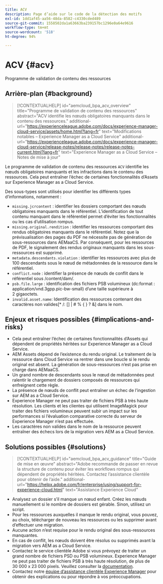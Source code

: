 ```yaml
---
title: ACV
description: Page d’aide sur le code de la détection des motifs
exl-id: 1dd1af45-aa56-48da-8582-c4330cded489
source-git-commit: 1558502da1a63663ba239157bc1296e0a64e9616
workflow-type: tm+mt
source-wordcount: '518'
ht-degree: 94%

---
```


# ACV {#acv}

Programme de validation de contenu des ressources

## Arrière-plan {#background}

>[!CONTEXTUALHELP]
>id="aemcloud_bpa_acv_overview"
>title="Programme de validation de contenu des ressources"
>abstract="ACV identifie les nœuds obligatoires manquants dans le contenu des ressources."
>additional-url="https://experienceleague.adobe.com/docs/experience-manager-cloud-service/assets/home.html?lang=fr" text="Modifications notables – Experience Manager as a Cloud Service"
>additional-url="https://experienceleague.adobe.com/docs/experience-manager-cloud-service/release-notes/release-notes/release-notes-current.html?lang=fr" text="Experience Manager as a Cloud Service – Notes de mise à jour"

Le programme de validation de contenu des ressources `ACV` identifie les nœuds obligatoires manquants et les infractions dans le contenu des ressources. Cela peut entraîner l’échec de certaines fonctionnalités d’Assets sur Experience Manager as a Cloud Service.

Des sous-types sont utilisés pour identifier les différents types d’informations, notamment :

* `missing.jcrcontent` : identifier les dossiers comportant des nœuds obligatoires manquants dans le référentiel. L’identification de tout contenu manquant dans le référentiel permet d’éviter les fonctionnalités ou les cas d’utilisation rompus.
* `missing.original.rendition` : identifier les ressources comportant des rendus obligatoires manquants dans le référentiel. Notez que la prévisualisation des pages du PDF ne nécessite pas de génération de sous-ressources dans AEMaaCS. Par conséquent, pour les ressources de PDF, le signalement des rendus originaux manquants dans les sous-ressources est supprimé.
* `metadata.descendants.violation` : identifier les ressources avec plus de 100 descendants sous le nœud de métadonnées de la ressource dans le référentiel.
* `conflict.node` : identifier la présence de nœuds de conflit dans le référentiel sous /content/dam/.
* `psb.file.large` : identification des fichiers PSB volumineux (dc:format : application/vnd.3gpp.pic-bw-small) d’une taille supérieure à 2 gigaoctets.
* `invalid.asset.name`: Identification des ressources contenant des caractères non valides[* /: [\] | # % { } ? &amp;] dans le nom.

## Enjeux et risques possibles {#implications-and-risks}

* Cela peut entraîner l’échec de certaines fonctionnalités d’Assets qui dépendent de propriétés héritées sur Experience Manager as a Cloud Service.
* AEM Assets dépend de l’existence du rendu original. Le traitement de la ressource dans Cloud Service va rentrer dans une boucle si le rendu original est absent. La génération de sous-ressources n’est pas prise en charge dans AEMaaCS.
* Un grand nombre de descendants sous le nœud de métadonnées peut ralentir le chargement de dossiers composés de ressources qui enfreignent cette règle.
* La présence de nœuds de conflit peut entraîner un échec de l’ingestion sur AEM as a Cloud Service.
* Experience Manager ne peut pas traiter de fichiers PSB à très haute résolution. Les clients et les clientes qui utilisent ImageMagick pour traiter des fichiers volumineux peuvent subir un impact sur les performances si l’évaluation comparative correcte du serveur de Experience Manager n’est pas effectuée.
* Les caractères non valides dans le nom de la ressource peuvent entraîner des échecs lors de la migration vers AEM as a Cloud Service.

## Solutions possibles {#solutions}

>[!CONTEXTUALHELP]
>id="aemcloud_bpa_acv_guidance"
>title="Guide de mise en œuvre"
>abstract="Adobe recommande de passer en revue la structure de contenu pour éviter les workflows rompus qui dépendent de propriétés héritées. Contactez l’assistance clientèle pour obtenir de l’aide."
>additional-url="https://helpx.adobe.com/fr/enterprise/using/support-for-experience-cloud.html" text="Assistance Experience Cloud"

* Analysez un dossier s’il manque un nœud enfant. Créez les nœuds manuellement si le nombre de dossiers est gérable. Sinon, utilisez un script.
* Pour les ressources auxquelles il manque le rendu original, vous pouvez, au choix, télécharger de nouveau les ressources ou les supprimer avant d’effectuer une migration.
* Aucune action n’est requise pour le rendu original des sous-ressources manquantes.
* En cas de conflit, les nœuds doivent être résolus ou supprimés avant la migration vers AEM as a Cloud Service.
* Contactez le service clientèle Adobe si vous prévoyez de traiter un grand nombre de fichiers PSD ou PSB volumineux. Experience Manager ne peut pas traiter de fichiers PSB à très haute résolution, de plus de 30 000 x 23 000 pixels. Veuillez consulter la [documentation](https://experienceleague.adobe.com/docs/experience-manager-65/assets/extending/best-practices-for-imagemagick.html?lang=fr).
* Contactez notre [équipe d’assistance clientèle Experience Manager](https://helpx.adobe.com/fr/enterprise/using/support-for-experience-cloud.html) pour obtenir des explications ou pour répondre à vos préoccupations.

